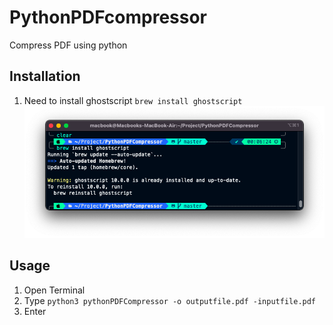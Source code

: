 # PythonPDFcompressor
Compress PDF using python

## Installation
1. Need to install ghostscript `brew install ghostscript` 
![Screenshot](screenshot.png)

## Usage
1. Open Terminal
2. Type `python3 pythonPDFCompressor -o outputfile.pdf -inputfile.pdf`
3. Enter
